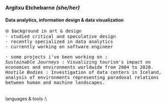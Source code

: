 ### Argitxu Etchebarne *(she/her)*
#### Data analytics, information design & data visualization
<samp>⦾ background in art & design\
· studied critical and speculative design\
· recently specialized in data analytics\
· currently working on software engineer\
<br/>
· some projects i've been working on : </samp>
<br/><samp><samp>*Sustainable Journeys* : Visualizing tourism's impact on economies and environments worldwide from 2004 to 2020.</samp></samp>
<br/><samp><samp>*Hostile Bodies* : Investigation of data centers in Iceland, analysis of environments representing paradoxal relations between human and machine landscapes.</samp></samp>
<br/>
<br/>
<br/>languages & tools :\

